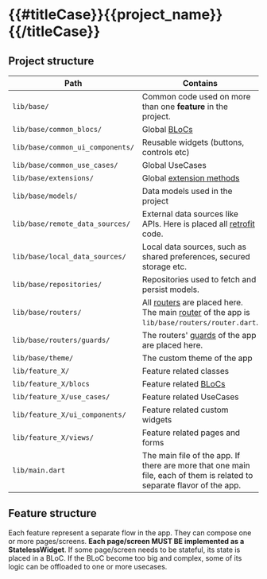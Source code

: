 # {{#titleCase}}{{project_name}}{{/titleCase}}

## Project structure

| Path | Contains |
| ------------ | ------------ |
| `lib/base/` | Common code used on more than one **feature** in the project. |
| `lib/base/common_blocs/` | Global [BLoCs](https://pub.dev/packages/rx_bloc#what-is-rx_bloc-) |
| `lib/base/common_ui_components/` | Reusable widgets (buttons, controls etc) |
| `lib/base/common_use_cases/` | Global UseCases |
| `lib/base/extensions/` | Global [extension methods](https://dart.dev/guides/language/extension-methods) |
| `lib/base/models/` | Data models used in the project |
| `lib/base/remote_data_sources/` | External data sources like APIs. Here is placed all [retrofit](https://pub.dev/packages/retrofit) code. |
| `lib/base/local_data_sources/` | Local data sources, such as shared preferences, secured storage etc. |
| `lib/base/repositories/` | Repositories used to fetch and persist models.
| `lib/base/routers/` | All [routers](https://pub.dev/packages/auto_route#setup-and-usage) are placed here. The main [router](https://pub.dev/packages/auto_route#setup-and-usage) of the app is `lib/base/routers/router.dart`. |
| `lib/base/routers/guards/` | The routers' [guards](https://pub.dev/packages/auto_route#setup-and-usage) of the app are placed here. |
| `lib/base/theme/` | The custom theme of the app |
| `lib/feature_X/` | Feature related classes |
| `lib/feature_X/blocs` | Feature related [BLoCs](https://pub.dev/packages/rx_bloc#what-is-rx_bloc-) |
| `lib/feature_X/use_cases/` | Feature related UseCases |
| `lib/feature_X/ui_components/` | Feature related custom widgets |
| `lib/feature_X/views/` | Feature related pages and forms |
| `lib/main.dart` | The main file of the app. If there are more that one main file, each of them is related to separate flavor of the app. |

## Feature structure

Each feature represent a separate flow in the app. They can compose one or more pages/screens. **Each page/screen MUST BE implemented as a StatelessWidget**. If some page/screen needs to be stateful, its state is placed in a BLoC. If the BLoC become too big and complex, some of its logic can be offloaded to one or more usecases.
